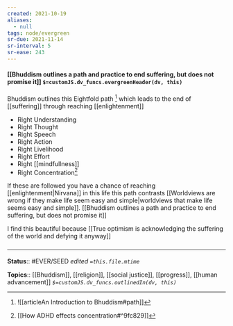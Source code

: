 ```yaml
---
created: 2021-10-19
aliases:
  - null
tags: node/evergreen
sr-due: 2021-11-14
sr-interval: 5
sr-ease: 243
---
```

#### [[Bhuddism outlines a path and practice to end suffering, but does not promise it]] `$=customJS.dv_funcs.evergreenHeader(dv, this)`

Bhuddism outlines this Eightfold path [^3] which leads to the end of [[suffering]] through reaching [[enlightenment]]
- Right Understanding
- Right Thought
- Right Speech
- Right Action
- Right Livelihood
- Right Effort
- Right [[mindfullness]] 
- Right Concentration[^4]

If these are followed you have a chance of reaching [[enlightenment|Nirvana]] in this life this path contrasts [[Worldviews are wrong if they make life seem easy and simple|worldviews that make life seems easy and simple]]. [[Bhuddism outlines a path and practice to end suffering, but does not promise it]]

I find this beautiful because [[True optimism is acknowledging the suffering of the world and defying it anyway]]
### <hr class="footnote"/>

**Status**:: #EVER/SEED
*edited `=this.file.mtime`*

**Topics**:: [[Bhuddism]], [[religion]], [[social justice]], [[progress]], [[human advancement]]
*`$=customJS.dv_funcs.outlinedIn(dv, this)`*

[^3]: ![[articleAn Introduction to Bhuddism#path]]
[^4]: [[How ADHD effects concentration#^9fc829]]